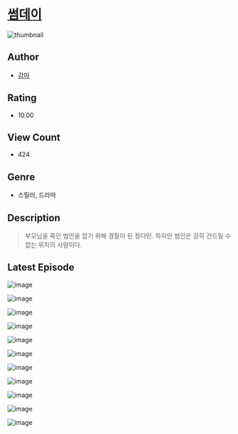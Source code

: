 # [썸데이](https://comic.naver.com/bestChallenge/list?titleId=809962)
![thumbnail](https://image-comic.pstatic.net/user_contents_data/challenge_comic/2023/05/23/204453/upload_3977066818545203041_480x623.jpeg)

## Author
- [감마](https://comic.naver.com/artistTitle?id=204453)

## Rating
- 10.00

## View Count
- 424

## Genre
- 스릴러, 드라마

## Description
> 부모님을 죽인 범인을 잡기 위해 경찰이 된 정다민. 하지만 범인은 감히 건드릴 수 없는 위치의 사람이다.


## Latest Episode
![image](https://image-comic.pstatic.net/user_contents_data/challenge_comic/2023/05/23/204453/upload_3991372586594939448.jpeg)

![image](https://image-comic.pstatic.net/user_contents_data/challenge_comic/2023/05/23/204453/upload_3688787179015189561.jpeg)

![image](https://image-comic.pstatic.net/user_contents_data/challenge_comic/2023/05/23/204453/upload_3760899542492460646.jpeg)

![image](https://image-comic.pstatic.net/user_contents_data/challenge_comic/2023/05/23/204453/upload_7233961014683120484.jpeg)

![image](https://image-comic.pstatic.net/user_contents_data/challenge_comic/2023/05/23/204453/upload_7221014270282512180.jpeg)

![image](https://image-comic.pstatic.net/user_contents_data/challenge_comic/2023/05/23/204453/upload_3559023701485237350.jpeg)

![image](https://image-comic.pstatic.net/user_contents_data/challenge_comic/2023/05/23/204453/upload_7365973878224860976.jpeg)

![image](https://image-comic.pstatic.net/user_contents_data/challenge_comic/2023/05/23/204453/upload_3919873543644603444.jpeg)

![image](https://image-comic.pstatic.net/user_contents_data/challenge_comic/2023/05/23/204453/upload_7076954254638003553.jpeg)

![image](https://image-comic.pstatic.net/user_contents_data/challenge_comic/2023/05/23/204453/upload_3833520082242516833.jpeg)

![image](https://image-comic.pstatic.net/user_contents_data/challenge_comic/2023/05/23/204453/upload_4135542715003253049.jpeg)
